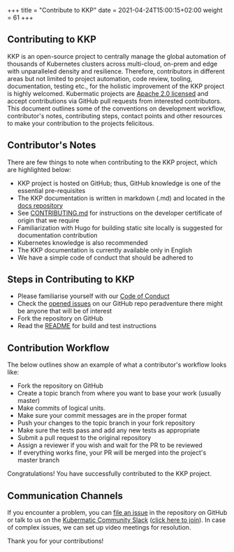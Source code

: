 +++
title = "Contribute to KKP"
date = 2021-04-24T15:00:15+02:00
weight = 61
+++

## Contributing to KKP

KKP is an open-source project to centrally manage the global automation of thousands of Kubernetes clusters across multi-cloud, on-prem and edge with unparalleled density and resilience. Therefore, contributors in different areas but not limited to project automation, code review, tooling, documentation, testing etc., for the holistic improvement of the KKP project is highly welcomed. Kubermatic projects are [Apache 2.0 licensed](https://github.com/kubermatic/kubermatic/blob/master/LICENSE) and accept contributions via GitHub pull requests from interested contributors. This document outlines some of the conventions on development workflow, contributor's notes, contributing steps, contact points and other resources to make your contribution to the projects felicitous.

## Contributor's Notes

There are few things to note when contributing to the KKP project, which are highlighted below:

*   KKP project is hosted on GitHub; thus, GitHub knowledge is one of the essential pre-requisites 
*   The KKP documentation is written in markdown (.md) and located in the [docs repository](https://github.com/kubermatic/docs/tree/master/content/kubermatic)
*   See [CONTRIBUTING.md](https://github.com/kubermatic/kubermatic/blob/master/CONTRIBUTING.md) for instructions on the developer certificate of origin that we require
*   Familiarization with Hugo for building static site locally is suggested for documentation contribution
*   Kubernetes knowledge is also recommended
*   The KKP documentation is currently available only in English  
*   We have a simple code of conduct that should be adhered to

## Steps in Contributing to KKP

*   Please familiarise yourself with our [Code of Conduct](https://github.com/kubermatic/kubermatic/blob/master/CODE_OF_CONDUCT.md)
*   Check the [opened issues](https://github.com/kubermatic/kubermatic/issues) on our GitHub repo peradventure there might be anyone that will be of interest
*   Fork the repository on GitHub
*   Read the [README](https://github.com/kubermatic/kubermatic/blob/master/README.md) for build and test instructions

## Contribution Workflow

The below outlines show an example of what a contributor's workflow looks like:

*   Fork the repository on GitHub
*   Create a topic branch from where you want to base your work (usually master)
*   Make commits of logical units.
*   Make sure your commit messages are in the proper format
*   Push your changes to the topic branch in your fork repository
*   Make sure the tests pass and add any new tests as appropriate
*   Submit a pull request to the original repository
*   Assign a reviewer if you wish and wait for the PR to be reviewed 
*   If everything works fine, your PR will be merged into the project's master branch

Congratulations! You have successfully contributed to the KKP project. 

## Communication Channels

If you encounter a problem, you can [file an issue](https://github.com/kubermatic/kubermatic/issues) in the repository on GitHub or talk to us on the [Kubermatic Community Slack](http://kubermatic-community.slack.com/) ([click here to join](https://join.slack.com/t/kubermatic-community/shared_invite/zt-vqjjqnza-dDw8BuUm3HvD4VGrVQ_ptw)). In case of complex issues, we can set up video meetings for resolution. 

Thank you for your contributions!
